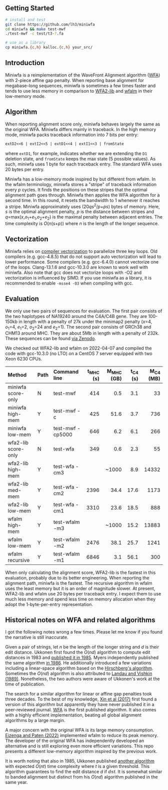 ## Getting Started
```sh
# install and test
git clone https://github.com/lh3/miniwfa
cd miniwfa && make test-mwf
./test-mwf -c test/t3-?.fa

# use as a library
cp miniwfa.{c,h} kalloc.{c,h} your_src/
```

## Introduction

Miniwfa is a reimplementation of the WaveFront Alignment algorithm
([WFA][wfa-pub]) with 2-piece affine gap penalty. When reporting base alignment
for megabase-long sequences, miniwfa is sometimes a few times faster and tends
to use less memory in comparison to [WFA2-lib][wfa] and [wfalm][wfalm] in their
low-memory mode.

## Algorithm

When reporting alignment score only, miniwfa behaves largely the same as the
original WFA. Miniwfa differs mainly in traceback. In the high memory mode,
miniwfa packs traceback information into 7 bits per entry:
```txt
extD2<<6 | extI2<<5 | extD1<<4 | extI1<<3 | fromState
```
where `extD1`, for example, indicates whether we are extending the `D1`
deletion state, and `fromState` keeps the max state (5 possible values).
As such, miniwfa uses 1 byte for each traceback entry. The standard WFA uses 20
bytes per entry.

Miniwfa has a low-memory mode inspired by but different from wfalm. In the
wfalm terminology, miniwfa stores a "stripe" of traceback information every *p*
cycles. It finds the positions on these stripes that the optimal alignment path
goes through. Miniwfa then applies the WFA algorithm for a second time. In this
round, it resets the bandwidth to 1 whenever it reaches a stripe. Miniwfa
approximately uses (20*qs*<sup>2</sup>/*p*+*ps*) bytes of memory. Here, *s* is
the optimal alignment penalty, *p* is the distance between stripes and
*q*=max(*x*,*o*<sub>1</sub>+*e*<sub>1</sub>,*o*<sub>2</sub>+*e*<sub>2</sub>)
is the maximal penalty between adjacent entries. The time complexity is
*O*(*n*(*s*+*p*)) where *n* is the length of the longer sequence.

## Vectorization

Miniwfa relies on [compiler vectorization][auto-vec] to parallelize three key
loops. Old compilers (e.g.  gcc-4.8.5) that do not support auto vectorization
will lead to lower performance. Some compilers (e.g. gcc-6.4.0) cannot
vectorize one of the loops.  Clang-13.1.6 and gcc-10.3.0 are known to work well
with miniwfa. Also note that gcc does not vectorize loops with -O2 and
vectorization is influenced by SIMD.  If you use miniwfa as a library, it is
recommended to enable `-msse4 -O3` when compiling with gcc.

## Evaluation

We only use two pairs of sequences for evaluation. The first pair consists of
the two haplotypes of NA19240 around the C4A/C4B gene. They are 100-150kb in
length with a penalty of 27k under the minimap2 penalty (*x*=4,
*o*<sub>1</sub>=4, *e*<sub>1</sub>=2, *o*<sub>2</sub>=24 and
*e*<sub>2</sub>=1).  The second pair consists of GRCh38 and CHM13 around MHC.
They are about 5Mb in length with a penalty of 232k. These sequences can be
found [via Zenodo][seq-zenodo].

We checked out WFA2-lib and wfalm on 2022-04-07 and compiled the code with
gcc-10.3.0 (no LTO) on a CentOS 7 server equipped with two Xeon 6230 CPUs.

|Method             |Path|Command line    |t<sub>MHC</sub> (s)|M<sub>MHC</sub> (GB)|t<sub>C4</sub> (s)|M<sub>C4</sub> (MB)|
|:------------------|:---|:---------------|------------------:|-------------------:|-----------------:|------------------:|
|miniwfa score-only |N   |test-mwf        |414   |0.5    |3.1   |33   |
|miniwfa high-mem   |Y   |test-mwf -c     |425   |51.6   |3.7   |736  |
|miniwfa low-mem    |Y   |test-mwf -cp5000|646   |6.2    |6.1   |266  |
|wfa2-lib score-only|N   |test-wfa        |349   |0.6    |2.3   |55   |
|wfa2-lib high-mem  |Y   |test-wfa -cm3   |      |~1000  |8.9   |14332|
|wfa2-lib med-mem   |Y   |test-wfa -cm2   |2396  |34.4   |17.6  |1173 |
|wfa2-lib low-mem   |Y   |test-wfa -cm1   |3310  |23.6   |18.5  |888  |
|wfalm high-mem     |Y   |test-wfalm -m3  |      |~1000  |15.2  |13883
|wfalm low-mem      |Y   |test-wfalm -m2  |2476  |38.1   |25.7  |1241 |
|wfalm recursive    |Y   |test-wfalm -m1  |6846  |3.1    |56.1  |300  |

When only calculating the alignment score, WFA2-lib is the fastest in this evaluation, probably
due to its better engineering. When reporting the alignment path, miniwfa is
the fastest. The recursive algorithm in wfalm uses the least memory but it is
an order of magnitude slower. At present, WFA2-lib and wfalm use 20 bytes per
traceback entry. I expect them to use much less memory and spend less time on
memory allocation when they adopt the 1-byte-per-entry representation.

## Historical notes on WFA and related algorithms

I got the following notes wrong a few times. Please let me know if you found
the narrative is still inaccurate.

Given a pair of strings, let *n* be the length of the longer string and *d* is
their edit distance. Ukkonen first found the *O*(*nd*) algorithm to compute
edit distances in 1983 and [published it in 1985][U85a]. Myers independently
published the same algorithm [in 1986][myers86]. He additionally introduced a
few variations including a linear-space algorithm based on the [Hirschberg's
algorithm][lin-space]. Sometimes the *O*(*nd*) algorithm is also attributed to
[Landau and Vishkin (1989)][lv89]. Nonetheless, the two authors were aware of
Ukkonen's work at the time of publication.

The search for a similar algorithm for linear or affine gap penalties took
three decades. To the best of my knowledge, [Xin et al (2017)][leap] first
found a version of this algorithm but apparently they have never published it
in a peer-reviewed journal. [WFA][wfa-pub] is the first published algorithm. It
also comes with a highly efficient implementation, beating all global alignment
algorithms by a large margin.

A major concern with the original WFA is its large memory consumption. [Eizenga
and Paten (2022)][EP22] implemented wfalm to reduce its peak memory. The
developer of the original WFA has independently developed an alternative
and is still exploring even more efficient variations. This repo presents a
different low-memory algorithm inspired by the previous work.

It is worth noting that also in 1985, Ukkonen published [another
algorithm][U85b] with expected *O*(*nt*) time complexity where *t* is a given
threshold. This algorithm guarantees to find the edit distance *d* if
*d*&le;*t*. It is somewhat similar to banded alignment but distinct from his
*O*(*nd*) algorithm published in the same year.

[wfa-pub]: https://pubmed.ncbi.nlm.nih.gov/32915952/
[wfa]: https://github.com/smarco/WFA2-lib
[wfalm]: https://github.com/jeizenga/wfalm
[seq-zenodo]: https://zenodo.org/record/6056061
[auto-vec]: https://en.wikipedia.org/wiki/Automatic_vectorization

[myers86]: https://link.springer.com/article/10.1007/BF01840446
[U85a]: https://www.sciencedirect.com/science/article/pii/S0019995885800462
[U85b]: https://www.sciencedirect.com/science/article/abs/pii/0196677485900239
[edlib]: https://github.com/Martinsos/edlib
[lin-space]: https://en.wikipedia.org/wiki/Hirschberg%27s_algorithm
[leap]: https://www.biorxiv.org/content/10.1101/133157v3
[myers-bit]: https://dl.acm.org/doi/10.1145/316542.316550
[EP22]: https://www.biorxiv.org/content/10.1101/2022.01.12.476087v1
[lv89]: https://doi.org/10.1016/0196-6774(89)90010-2
